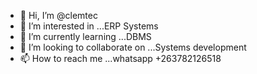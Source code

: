 - 👋 Hi, I’m @clemtec
- 👀 I’m interested in ...ERP Systems
- 🌱 I’m currently learning ...DBMS
- 💞️ I’m looking to collaborate on ...Systems development
- 📫 How to reach me ...whatsapp +263782126518

<!---
clemtec/clemtec is a ✨ special ✨ repository because its `README.md` (this file) appears on your GitHub profile.
You can click the Preview link to take a look at your changes.
--->
